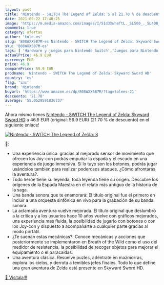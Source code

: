 ```yaml
---
layout: post
title: 'Nintendo - SWITCH The Legend of Zelda: S al 21.70 % de descuento'
date: 2021-09-22 17:40:25
image: 'https://m.media-amazon.com/images/I/51d3XwheftL._SL500_._SL400_.jpg'
comments: true
category: ofertas
author: 'tole.es'
slug: 'B08WXX587M-es Nintendo - SWITCH The Legend of Zelda: Skyward Sword HD'
sku: 'B08WXX587M-es'
tags: [ 'Hardware y juegos para Nintendo Switch','Juegos para Nintendo Switch','Videojuegos','nintendo', ]
actualPrice: 46.9 EUR
currency: EUR
price: 46.9
comparePrice: 59.9 EUR
prodname: 'Nintendo - SWITCH The Legend of Zelda: Skyward Sword HD'
country: 'es'
flag: '🇪🇸'
brand: 'Nintendo'
buyurl: 'https://www.amazon.es/dp/B08WXX587M/?tag=tolees-21'
descuento: '21.70'
average: '55.0529591836737'
---
```


Ahora mismo tienes [Nintendo - SWITCH The Legend of Zelda: Skyward Sword HD](https://www.amazon.es/dp/B08WXX587M/?tag=tolees-21) a 46.9 EUR (original: 59.9 EUR) (21.70 %  de descuento) en el siguiente enlace!

[![Nintendo - SWITCH The Legend of Zelda: S](https://m.media-amazon.com/images/I/51d3XwheftL._SL500_._SL400_.jpg)](https://www.amazon.es/dp/B08WXX587M/?tag=tolees-21)

🔎:

- Una experiencia única: gracias al mejorado sensor de movimiento que ofrecen los Joy-con podrás empuñar la espada y el escudo en una experiencia de juego inmersiva. Si lo tuyo son los botones, podrás jugar usándolos también para realizar poderosos ataques. ¿Cómo afrontarás la aventura?.
- Todo héroe tiene su leyenda, toda leyenda tiene su origen. Descubre los orígenes de la Espada Maestra en el relato más antiguo de la historia de la saga.
- Una banda sonora que te enamorará: El título original fue el primero en incluir a una orquesta sinfónica en vivo para la grabación de su banda sonora.
- La aclamada aventura vuelve mejorada. El título original que deslumbró a la crítica y a los usuarios hace 10 años vuelve con gráficos mejorados, una experiencia mas fluida, la posibilidad de jugarlo con botones o con los Joy-con y dispuesto a acompañarte a cualquier parte gracias al modo portátil.
- ¿Te suenan estas mecánicas?: Conoce mecánicas y acciones que posteriormente se implementaron en Breath of the Wild como el uso del medidor de resistencia, la posibilidad de recoger objetos para mejorar el equipamiento o el paracaídas.
- Una aventura clásica. Resuelve puzles, adéntrate en mazmorras, explora los cielos, y derrota a temibles jefes finales. Todo lo que define una gran aventura de Zelda está presente en Skyward Sword HD.

[🛒 Visítala!!!](https://www.amazon.es/dp/B08WXX587M/?tag=tolees-21)
